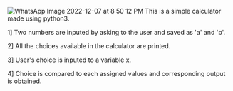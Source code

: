 ![WhatsApp Image 2022-12-07 at 8 50 12 PM](https://user-images.githubusercontent.com/119684668/206221566-326724ac-6208-423a-843a-5c8ca1dbde4d.jpeg)
This is a simple calculator made using python3.

1] Two numbers are inputed by asking to the user and saved as 'a' and 'b'.

2] All the choices available in the calculator are printed.

3] User's choice is inputed to a variable x.

4] Choice is compared to each assigned values and corresponding output is obtained.
